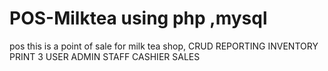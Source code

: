 # POS-Milktea using php ,mysql
pos this is a point of sale for milk tea shop,
CRUD
REPORTING
INVENTORY
PRINT
3 USER
ADMIN
STAFF
CASHIER
SALES

